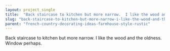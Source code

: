 ```yaml
---
layout: project_single
title:  "Back staircase to kitchen but more narrow.  I like the wood and the oldness.  Window perhaps."
slug: "back-staircase-to-kitchen-but-more-narrow-i-like-the-wood-and-the-oldness-window"
parent: "french-country-decorating-ideas-farmhouse-style-rustic"
---
```

Back staircase to kitchen but more narrow.  I like the wood and the oldness.  Window perhaps.